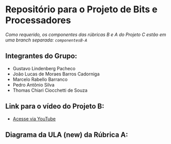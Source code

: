 # Repositório para o Projeto de Bits e Processadores  

*Como requerido, os componentes das rúbricas B e A do Projeto C estão em uma branch separada: `componentesB-A`*  

## Integrantes do Grupo:
- Gustavo Lindenberg Pacheco
- João Lucas de Moraes Barros Cadorniga
- Marcelo Rabello Barranco 
- Pedro Antônio Silva
- Thomas Chiari Ciocchetti de Souza

## Link para o vídeo do Projeto B:
- <a href="https://www.youtube.com/shorts/Z4_pWcjIxNA">Acesse via YouTube</a>  

## Diagrama da ULA (new) da Rúbrica A:
